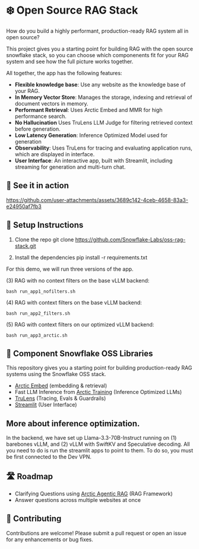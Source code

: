 # ❄️ Open Source RAG Stack
How do you build a highly performant, production-ready RAG system all in open source?

This project gives you a starting point for building RAG with the open source snowflake stack, so you can choose which componenents fit for your RAG system and see how the full picture works together.

All together, the app has the following features:

- **Flexible knowledge base**: Use any website as the knowledge base of your RAG.
- **In Memory Vector Store**: Manages the storage, indexing and retrieval of document vectors in memory.
- **Performant Retrieval**: Uses Arctic Embed and MMR for high performance search.
- **No Hallucination** Uses TruLens LLM Judge for filtering retrieved context before generation.
- **Low Latency Generation**: Inference Optimized Model used for generation
- **Observability**: Uses TruLens for tracing and evaluating application runs, which are displayed in interface.
- **User Interface**: An interactive app, built with Streamlit, including streaming for generation and multi-turn chat.

## 👀 See it in action

https://github.com/user-attachments/assets/3689c142-4ceb-4658-83a3-e24950af7fb3

## 🏃 Setup Instructions

1) Clone the repo
git clone https://github.com/Snowflake-Labs/oss-rag-stack.git

2) Install the dependencies
pip install -r requirements.txt

For this demo, we will run three versions of the app.

(3) RAG with no context filters on the base vLLM backend:

`bash run_app1_nofilters.sh`

(4) RAG with context filters on the base vLLM backend:

`bash run_app2_filters.sh`

(5) RAG with context filters on our optimized vLLM backend:

`bash run_app3_arctic.sh`

## 🔨 Component Snowflake OSS Libraries

This repository gives you a starting point for building production-ready RAG systems using the Snowflake OSS stack.
- [Arctic Embed](https://github.com/Snowflake-Labs/arctic-embed) (embedding & retrieval)
- Fast LLM Inference from [Arctic Training](https://arctictraining.readthedocs.io/en/latest/) (Inference Optimized LLMs)
- [TruLens](https://www.trulens.org/) (Tracing, Evals & Guardrails)
- [Streamlit](https://streamlit.io/) (User Interface)

## More about inference optimization.

In the backend, we have set up Llama-3.3-70B-Instruct running on (1) barebones vLLM, and (2) vLLM with SwiftKV and Speculative decoding. All you need to do is run the streamlit apps to point to them. To do so, you must be first connected to the Dev VPN.

## 🛣️ Roadmap
- Clarifying Questions using [Arctic Agentic RAG](https://github.com/Snowflake-Labs/Arctic_Agentic_RAG) (RAG Framework)
- Answer questions across multiple websites at once

## 🤝 Contributing

Contributions are welcome! Please submit a pull request or open an issue for any enhancements or bug fixes.
